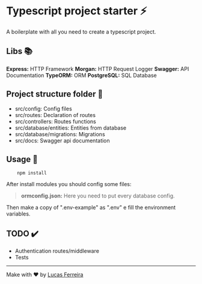 # Typescript project starter :zap:
A boilerplate with all you need to create a typescript project.

## Libs :books:

**Express:** HTTP Framework
**Morgan:** HTTP Request Logger
**Swagger:** API Documentation
**TypeORM:** ORM
**PostgreSQL:** SQL Database

## Project structure folder :file_folder:

- src/config: Config files
- src/routes: Declaration of routes 
- src/controllers: Routes functions
- src/database/entities: Entities from database 
- src/database/migrations: Migrations
- src/docs: Swagger api documentation

## Usage :rocket:

```
    npm install
```

After install modules you should config some files:

> **ormconfig.json:** Here you need to put every database config.

Then make a copy of ".env-example" as ".env" e fill the environment variables.

## TODO :heavy_check_mark:

- Authentication routes/middleware
- Tests

---

Make with :heart: by [Lucas Ferreira](https://github.com/lucasfgs)
